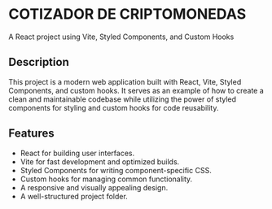 # COTIZADOR DE CRIPTOMONEDAS

A React project using Vite, Styled Components, and Custom Hooks

## Description

This project is a modern web application built with React, Vite, Styled Components, and custom hooks. It serves as an example of how to create a clean and maintainable codebase while utilizing the power of styled components for styling and custom hooks for code reusability.

## Features

- React for building user interfaces.
- Vite for fast development and optimized builds.
- Styled Components for writing component-specific CSS.
- Custom hooks for managing common functionality.
- A responsive and visually appealing design.
- A well-structured project folder.
